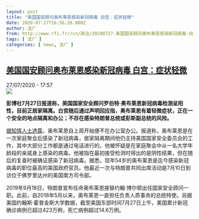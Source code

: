 ```yaml
---
layout: post
title: "美国国安顾问奥布莱恩感染新冠病毒 白宫：症状轻微"
date: 2020-07-27T16:56:26.000Z
author: 法广
from: http://www.rfi.fr//cn/政治/20200727-美国国安顾问奥布莱恩感染新冠病毒-白宫-症状轻微
tags: [ 法广 ]
categories: [ news, 法广 ]
---
```

<!--1595868986000-->
[美国国安顾问奥布莱恩感染新冠病毒 白宫：症状轻微](http://www.rfi.fr//cn/%E6%94%BF%E6%B2%BB/20200727-%E7%BE%8E%E5%9B%BD%E5%9B%BD%E5%AE%89%E9%A1%BE%E9%97%AE%E5%A5%A5%E5%B8%83%E8%8E%B1%E6%81%A9%E6%84%9F%E6%9F%93%E6%96%B0%E5%86%A0%E7%97%85%E6%AF%92-%E7%99%BD%E5%AE%AB-%E7%97%87%E7%8A%B6%E8%BD%BB%E5%BE%AE)
------

<div>
<div>27/07/2020 - 17:57</div><img src="https://s.rfi.fr/media/display/9e32c874-a402-11ea-b3d3-005056bf18d4/w:310/p:16x9/40559652873_44b2c5e469_h-e1568833110661.jpg"><p><strong>彭博社7月27日报道称，美国国家安全顾问罗伯特·奥布莱恩新冠病毒检测呈阳性，目前正居家隔离。白宫随后通过声明回应指，奥布莱恩有着轻微症状，正在一个安全的地点隔离和办公；不存在感染特朗普总统或彭斯副总统的风险。</strong></p><div class="t-content__body u-clearfix"><div class="m-interstitial"></div><p><a target="_blank" href="http://www.bloomberg.com/news/articles/2020-07-27/trump-national-security-advisor-robert-o-brien-has-coronavirus?srnd=premium">据知情人士透露</a>，奥布莱恩自上周开始便不在办公室办公。报道称，奥布莱恩是在一次家庭聚会后感染了新冠病毒，居家隔离期间他仍主持美国国家安全委员会的工作，其中大部分工作都是通过电话进行的。他被怀疑是在家庭聚会中从一名大学年龄段的亲戚身上感染的病毒。他被指在最初接受检测时得出的是阴性结果，但在随后的复查时被确证感染了新冠病毒。据悉，现年54岁的奥布莱恩是迄今感染新冠病毒的职位最高的美国政府官员。他最近一次与特朗普共同出席活动是7月10日到访位于佛罗里达州的美国南方司令部。</p><p>2019年9月18日，特朗普宣布任命奥布莱恩接替约翰·博尔顿出任国家安全顾问一职。此前，自2018年5月以来，奥布莱恩一直担任负责人质事务的总统特使。另据美国约翰斯·霍普金斯大学数据，截至美国东部时间7月27日上午，美国累计新冠确诊病例已超过423万例，死亡病例超过14.6万例。</p><div class="o-self-promo o-self-promo--nl o-self-promo--hidden" data-selfpromo-newsletter></div><div class="o-self-promo o-self-promo--app o-self-promo--hidden" data-selfpromo-app></div></div>
</div>
